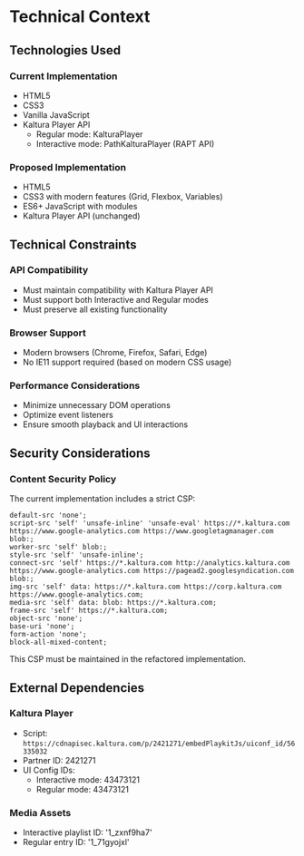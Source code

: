 # Technical Context

## Technologies Used

### Current Implementation
- HTML5
- CSS3
- Vanilla JavaScript
- Kaltura Player API
  - Regular mode: KalturaPlayer
  - Interactive mode: PathKalturaPlayer (RAPT API)

### Proposed Implementation
- HTML5
- CSS3 with modern features (Grid, Flexbox, Variables)
- ES6+ JavaScript with modules
- Kaltura Player API (unchanged)

## Technical Constraints

### API Compatibility
- Must maintain compatibility with Kaltura Player API
- Must support both Interactive and Regular modes
- Must preserve all existing functionality

### Browser Support
- Modern browsers (Chrome, Firefox, Safari, Edge)
- No IE11 support required (based on modern CSS usage)

### Performance Considerations
- Minimize unnecessary DOM operations
- Optimize event listeners
- Ensure smooth playback and UI interactions

## Security Considerations

### Content Security Policy
The current implementation includes a strict CSP:
```
default-src 'none';
script-src 'self' 'unsafe-inline' 'unsafe-eval' https://*.kaltura.com https://www.google-analytics.com https://www.googletagmanager.com blob:;
worker-src 'self' blob:;
style-src 'self' 'unsafe-inline';
connect-src 'self' https://*.kaltura.com http://analytics.kaltura.com https://www.google-analytics.com https://pagead2.googlesyndication.com blob:;
img-src 'self' data: https://*.kaltura.com https://corp.kaltura.com https://www.google-analytics.com;
media-src 'self' data: blob: https://*.kaltura.com;
frame-src 'self' https://*.kaltura.com;
object-src 'none';
base-uri 'none';
form-action 'none';
block-all-mixed-content;
```

This CSP must be maintained in the refactored implementation.

## External Dependencies

### Kaltura Player
- Script: `https://cdnapisec.kaltura.com/p/2421271/embedPlaykitJs/uiconf_id/56335032`
- Partner ID: 2421271
- UI Config IDs:
  - Interactive mode: 43473121
  - Regular mode: 43473121

### Media Assets
- Interactive playlist ID: '1_zxnf9ha7'
- Regular entry ID: '1_71gyojxl'